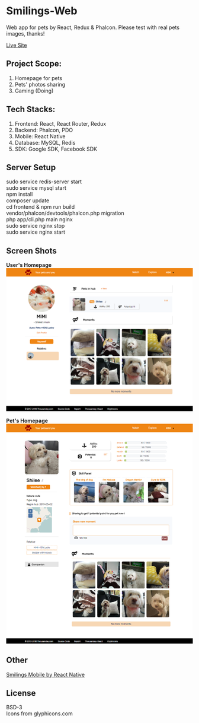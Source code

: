 # Smilings-Web
Web app for pets by React, Redux & Phalcon. Please test with real pets images, thanks!  
  
[Live Site](https://smilings.me)  
  
Project Scope:  
--
1. Homepage for pets   
2. Pets' photos sharing  
3. Gaming (Doing)  
  
Tech Stacks:  
--
1. Frontend: React, React Router, Redux  
2. Backend: Phalcon, PDO    
3. Mobile: React Native  
4. Database: MySQL, Redis  
5. SDK: Google SDK, Facebook SDK  
  
Server Setup  
--
sudo service redis-server start  
sudo service mysql start  
npm install  
composer update  
cd frontend & npm run build   
vendor/phalcon/devtools/phalcon.php migration   
php app/cli.php main nginx  
sudo service nginx stop  
sudo service nginx start  
   
Screen Shots
--
<b>User's Homepage</b>  
![user](https://raw.githubusercontent.com/byn9826/Thousand-Day/master/~legend/user.png)  

<b>Pet's Homepage</b>  
![pet](https://raw.githubusercontent.com/byn9826/Thousand-Day/master/~legend/pet.png)  
   
Other  
--
[Smilings Mobile by React Native](https://github.com/byn9826/Thousanday-Mobile)  
  
License  
--
BSD-3   
Icons from glyphicons.com